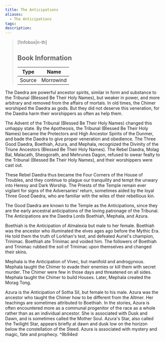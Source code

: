 ```yaml
---
title: The Anticipations
aliases:
  - The Anticipations
tags: 
description:
---
```

> [!infobox|n-th]
> 
> ## Book Information
> 
> | Type | Name |
> | --- | --- |
> | Source | Morrowind |

The Daedra are powerful ancestor spirits, similar in form and substance to the Tribunal (Blessed Be Their Holy Names), but weaker in power, and more arbitrary and removed from the affairs of mortals. In old times, the Chimer worshiped the Daedra as gods. But they did not deserve this veneration, for the Daedra harm their worshippers as often as help them.  
  
The Advent of the Tribunal (Blessed Be Their Holy Names) changed this unhappy state. By the Apotheosis, the Tribunal (Blessed Be Their Holy Names) became the Protectors and High Ancestor Spirits of the Dunmer, and bade the Daedra to give proper veneration and obedience. The Three Good Daedra, Boethiah, Azura, and Mephala, recognized the Divinity of the Triune Ancestors (Blessed Be Their Holy Names). The Rebel Daedra, Molag Bal, Malacath, Sheogorath, and Mehrunes Dagon, refused to swear fealty to the Tribunal (Blessed Be Their Holy Names), and their worshippers were cast out.  
  
These Rebel Daedra thus became the Four Corners of the House of Troubles, and they continue to plague our tranquility and tempt the unwary into Heresy and Dark Worship. The Priests of the Temple remain ever vigilant for signs of the Adversaries' return, sometimes aided by the loyal Three Good Daedra, who are familiar with the wiles of their rebellious kin.  
  
The Good Daedra are known to the Temple as the Anticipations, since they are the early ancestral anticipations of the loving patronage of the Tribunal. The Anticipations are the Daedra Lords Boethiah, Mephala, and Azura.  
  
Boethiah is the Anticipation of Almalexia but male to her female. Boethiah was the ancestor who illuminated the elves ages ago before the Mythic Era. He told them the truth of Lorkhan's test, and defeated Auriel's champion, Trinimac. Boethiah ate Trinimac and voided him. The followers of Boethiah and Trinimac rubbed the soil of Trinimac upon themselves and changed their skins.  
  
Mephala is the Anticipation of Vivec, but manifold and androgynous. Mephala taught the Chimer to evade their enemies or kill them with secret murder. The Chimer were few in those days and threatened on all sides. Mephala taught the Chimer to build Houses. Later, Mephala created the Morag Tong.  
  
Azura is the Anticipation of Sotha Sil, but female to his male. Azura was the ancestor who taught the Chimer how to be different from the Altmer. Her teachings are sometimes attributed to Boethiah. In the stories, Azura is often encountered more as a communal progenitor of the race as a whole rather than as an individual ancestor. She is associated with Dusk and Dawn, and is sometimes called the Mother Soul. Azura's Star, also called the Twilight Star, appears briefly at dawn and dusk low on the horizon below the constellation of the Steed. Azura is associated with mystery and magic, fate and prophecy. ^9b94ed